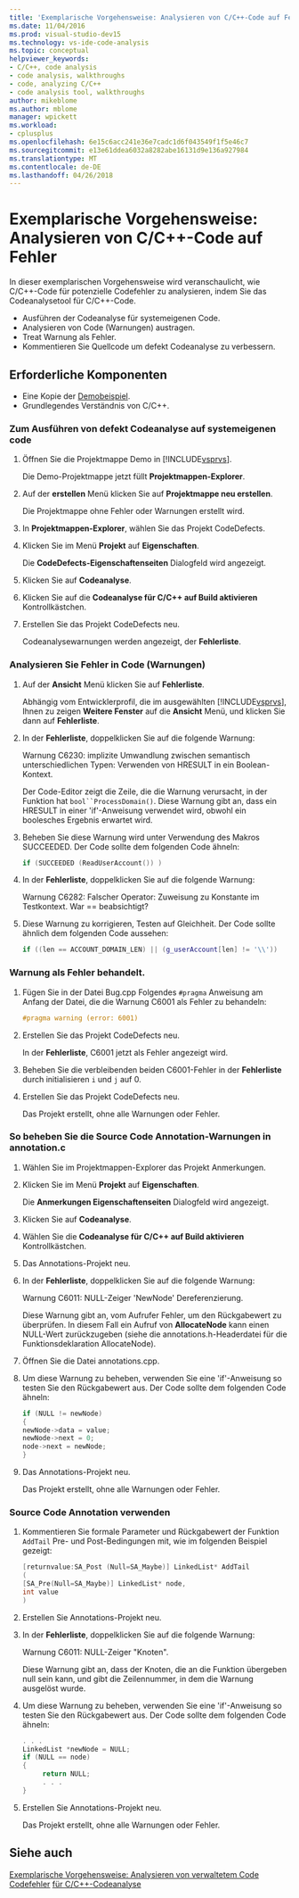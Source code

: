 ```yaml
---
title: 'Exemplarische Vorgehensweise: Analysieren von C/C++-Code auf Fehler'
ms.date: 11/04/2016
ms.prod: visual-studio-dev15
ms.technology: vs-ide-code-analysis
ms.topic: conceptual
helpviewer_keywords:
- C/C++, code analysis
- code analysis, walkthroughs
- code, analyzing C/C++
- code analysis tool, walkthroughs
author: mikeblome
ms.author: mblome
manager: wpickett
ms.workload:
- cplusplus
ms.openlocfilehash: 6e15c6acc241e36e7cadc1d6f043549f1f5e46c7
ms.sourcegitcommit: e13e61ddea6032a8282abe16131d9e136a927984
ms.translationtype: MT
ms.contentlocale: de-DE
ms.lasthandoff: 04/26/2018
---
```

# <a name="walkthrough-analyzing-cc-code-for-defects"></a>Exemplarische Vorgehensweise: Analysieren von C/C++-Code auf Fehler

In dieser exemplarischen Vorgehensweise wird veranschaulicht, wie C/C++-Code für potenzielle Codefehler zu analysieren, indem Sie das Codeanalysetool für C/C++-Code.

- Ausführen der Codeanalyse für systemeigenen Code.
- Analysieren von Code (Warnungen) austragen.
- Treat Warnung als Fehler.
- Kommentieren Sie Quellcode um defekt Codeanalyse zu verbessern.

## <a name="prerequisites"></a>Erforderliche Komponenten

- Eine Kopie der [Demobeispiel](../code-quality/demo-sample.md).
- Grundlegendes Verständnis von C/C++.

### <a name="to-run-code-defect-analysis-on-native-code"></a>Zum Ausführen von defekt Codeanalyse auf systemeigenen code

1. Öffnen Sie die Projektmappe Demo in [!INCLUDE[vsprvs](../code-quality/includes/vsprvs_md.md)].

     Die Demo-Projektmappe jetzt füllt **Projektmappen-Explorer**.

2. Auf der **erstellen** Menü klicken Sie auf **Projektmappe neu erstellen**.

     Die Projektmappe ohne Fehler oder Warnungen erstellt wird.

3. In **Projektmappen-Explorer**, wählen Sie das Projekt CodeDefects.

4. Klicken Sie im Menü **Projekt** auf **Eigenschaften**.

     Die **CodeDefects-Eigenschaftenseiten** Dialogfeld wird angezeigt.

5. Klicken Sie auf **Codeanalyse**.

6. Klicken Sie auf die **Codeanalyse für C/C++ auf Build aktivieren** Kontrollkästchen.

7. Erstellen Sie das Projekt CodeDefects neu.

     Codeanalysewarnungen werden angezeigt, der **Fehlerliste**.

### <a name="to-analyze-code-defect-warnings"></a>Analysieren Sie Fehler in Code (Warnungen)

1. Auf der **Ansicht** Menü klicken Sie auf **Fehlerliste**.

     Abhängig vom Entwicklerprofil, die im ausgewählten [!INCLUDE[vsprvs](../code-quality/includes/vsprvs_md.md)], Ihnen zu zeigen **Weitere Fenster** auf die **Ansicht** Menü, und klicken Sie dann auf **Fehlerliste**.

2. In der **Fehlerliste**, doppelklicken Sie auf die folgende Warnung:

     Warnung C6230: implizite Umwandlung zwischen semantisch unterschiedlichen Typen: Verwenden von HRESULT in ein Boolean-Kontext.

     Der Code-Editor zeigt die Zeile, die die Warnung verursacht, in der Funktion hat `bool``ProcessDomain()`. Diese Warnung gibt an, dass ein HRESULT in einer 'if'-Anweisung verwendet wird, obwohl ein boolesches Ergebnis erwartet wird.

3. Beheben Sie diese Warnung wird unter Verwendung des Makros SUCCEEDED. Der Code sollte dem folgenden Code ähneln:

   ```cpp
   if (SUCCEEDED (ReadUserAccount()) )
   ```

4. In der **Fehlerliste**, doppelklicken Sie auf die folgende Warnung:

     Warnung C6282: Falscher Operator: Zuweisung zu Konstante im Testkontext. War == beabsichtigt?

5. Diese Warnung zu korrigieren, Testen auf Gleichheit. Der Code sollte ähnlich dem folgenden Code aussehen:

   ```cpp
   if ((len == ACCOUNT_DOMAIN_LEN) || (g_userAccount[len] != '\\'))
   ```

### <a name="to-treat-warning-as-an-error"></a>Warnung als Fehler behandelt.

1. Fügen Sie in der Datei Bug.cpp Folgendes `#pragma` Anweisung am Anfang der Datei, die die Warnung C6001 als Fehler zu behandeln:

   ```cpp
   #pragma warning (error: 6001)
   ```

2. Erstellen Sie das Projekt CodeDefects neu.

     In der **Fehlerliste**, C6001 jetzt als Fehler angezeigt wird.

3. Beheben Sie die verbleibenden beiden C6001-Fehler in der **Fehlerliste** durch initialisieren `i` und `j` auf 0.

4. Erstellen Sie das Projekt CodeDefects neu.

     Das Projekt erstellt, ohne alle Warnungen oder Fehler.

### <a name="to-correct-the-source-code-annotation-warnings-in-annotationc"></a>So beheben Sie die Source Code Annotation-Warnungen in annotation.c

1. Wählen Sie im Projektmappen-Explorer das Projekt Anmerkungen.

2. Klicken Sie im Menü **Projekt** auf **Eigenschaften**.

     Die **Anmerkungen Eigenschaftenseiten** Dialogfeld wird angezeigt.

3. Klicken Sie auf **Codeanalyse**.

4. Wählen Sie die **Codeanalyse für C/C++ auf Build aktivieren** Kontrollkästchen.

5. Das Annotations-Projekt neu.

6. In der **Fehlerliste**, doppelklicken Sie auf die folgende Warnung:

     Warnung C6011: NULL-Zeiger 'NewNode' Dereferenzierung.

     Diese Warnung gibt an, vom Aufrufer Fehler, um den Rückgabewert zu überprüfen. In diesem Fall ein Aufruf von **AllocateNode** kann einen NULL-Wert zurückzugeben (siehe die annotations.h-Headerdatei für die Funktionsdeklaration AllocateNode).

7. Öffnen Sie die Datei annotations.cpp.

8. Um diese Warnung zu beheben, verwenden Sie eine 'if'-Anweisung so testen Sie den Rückgabewert aus. Der Code sollte dem folgenden Code ähneln:

   ```cpp
   if (NULL != newNode)
   {
   newNode->data = value;
   newNode->next = 0;
   node->next = newNode;
   }
   ```

9. Das Annotations-Projekt neu.

     Das Projekt erstellt, ohne alle Warnungen oder Fehler.

### <a name="to-use-source-code-annotation"></a>Source Code Annotation verwenden

1. Kommentieren Sie formale Parameter und Rückgabewert der Funktion `AddTail` Pre- und Post-Bedingungen mit, wie im folgenden Beispiel gezeigt:

   ```cpp
   [returnvalue:SA_Post (Null=SA_Maybe)] LinkedList* AddTail
   (
   [SA_Pre(Null=SA_Maybe)] LinkedList* node,
   int value
   )
   ```

2. Erstellen Sie Annotations-Projekt neu.

3. In der **Fehlerliste**, doppelklicken Sie auf die folgende Warnung:

     Warnung C6011: NULL-Zeiger "Knoten".

     Diese Warnung gibt an, dass der Knoten, die an die Funktion übergeben null sein kann, und gibt die Zeilennummer, in dem die Warnung ausgelöst wurde.

4. Um diese Warnung zu beheben, verwenden Sie eine 'if'-Anweisung so testen Sie den Rückgabewert aus. Der Code sollte dem folgenden Code ähneln:

   ```cpp
   . . .
   LinkedList *newNode = NULL;
   if (NULL == node)
   {
        return NULL;
        . . .
   }
   ```

5. Erstellen Sie Annotations-Projekt neu.

     Das Projekt erstellt, ohne alle Warnungen oder Fehler.

## <a name="see-also"></a>Siehe auch

[Exemplarische Vorgehensweise: Analysieren von verwaltetem Code Codefehler](../code-quality/walkthrough-analyzing-managed-code-for-code-defects.md)
[für C/C++-Codeanalyse](../code-quality/code-analysis-for-c-cpp-overview.md)